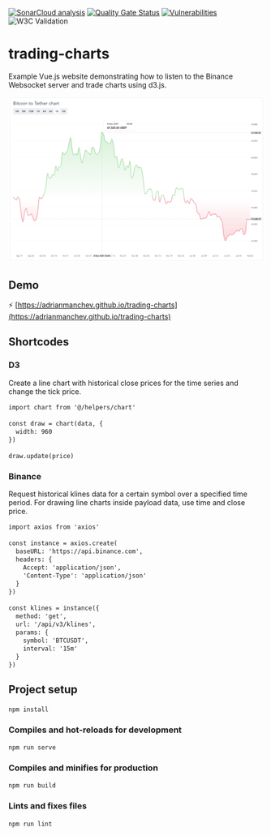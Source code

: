 [![SonarCloud analysis](https://github.com/adrianmanchev/trading-charts/actions/workflows/sonarcloud.yml/badge.svg)](https://github.com/adrianmanchev/trading-charts/actions/workflows/sonarcloud.yml) [![Quality Gate Status](https://sonarcloud.io/api/project_badges/measure?project=adrianmanchev_trading-charts&metric=alert_status)](https://sonarcloud.io/summary/new_code?id=adrianmanchev_trading-charts) [![Vulnerabilities](https://sonarcloud.io/api/project_badges/measure?project=adrianmanchev_trading-charts&metric=vulnerabilities)](https://sonarcloud.io/summary/new_code?id=adrianmanchev_trading-charts) ![W3C Validation](https://img.shields.io/w3c-validation/html?targetUrl=https%3A%2F%2Fadrianmanchev.github.io%2Ftrading-charts%2F)

# trading-charts

Example Vue.js website demonstrating how to listen to the Binance Websocket server and trade charts using d3.js.

![Bitcoin to Tether chart](https://raw.githubusercontent.com/adrianmanchev/adrianmanchev.github.io/main/static/preview-trading-charts.png)

## Demo

⚡️ [https://adrianmanchev.github.io/trading-charts](https://adrianmanchev.github.io/trading-charts)

## Shortcodes

### D3

Create a line chart with historical close prices for the time series and change the tick price.

```
import chart from '@/helpers/chart'

const draw = chart(data, {
  width: 960
})

draw.update(price)
```

### Binance

Request historical klines data for a certain symbol over a specified time period. For drawing line charts inside payload data, use time and close price.

```
import axios from 'axios'

const instance = axios.create(
  baseURL: 'https://api.binance.com',
  headers: {
    Accept: 'application/json',
    'Content-Type': 'application/json'
  }
})

const klines = instance({
  method: 'get',
  url: '/api/v3/klines',
  params: {
    symbol: 'BTCUSDT',
    interval: '15m'
  }
})
```

## Project setup
```
npm install
```

### Compiles and hot-reloads for development
```
npm run serve
```

### Compiles and minifies for production
```
npm run build
```

### Lints and fixes files
```
npm run lint
```